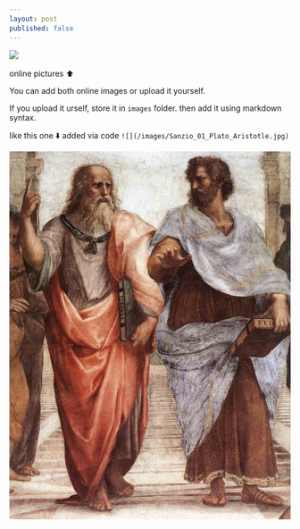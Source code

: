 ```yaml
---
layout: post
published: false
---
```



![](https://upload.wikimedia.org/wikipedia/commons/a/a4/Aristoteles_Louvre.jpg)

online pictures ⬆️

You can add both online images or upload it yourself.

If you upload it urself, store it in `images` folder. then add it using markdown syntax.

like this one ⬇️ added via code `![](/images/Sanzio_01_Plato_Aristotle.jpg)`



![](/images/Sanzio_01_Plato_Aristotle.jpg)
